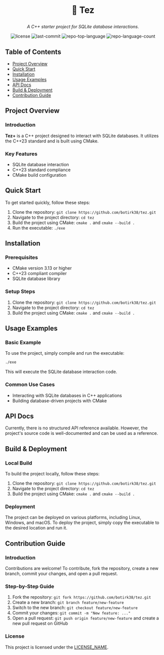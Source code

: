 # <p align="center">🚀 Tez
</p>

<p align="center">
    <em>A C++ starter project for SQLite database interactions.</em>
</p>

<p align="center">
 <img src="https://img.shields.io/github/license/botirk38/tez?style=default&logo=opensourceinitiative&logoColor=white&color=0080ff" alt="license">
 <img src="https://img.shields.io/github/last-commit/botirk38/tez?style=default&logo=git&logoColor=white&color=0080ff" alt="last-commit">
 <img src="https://img.shields.io/github/languages/top/botirk38/tez?style=default&color=0080ff" alt="repo-top-language">
 <img src="https://img.shields.io/github/languages/count/botirk38/tez?style=default&color=0080ff" alt="repo-language-count">
</p>

## Table of Contents
- [Project Overview](#project-overview)
- [Quick Start](#quick-start)
- [Installation](#installation)
- [Usage Examples](#usage-examples)
- [API Docs](#api-docs)
- [Build & Deployment](#build--deployment)
- [Contribution Guide](#contribution-guide)

## Project Overview
### Introduction
**Tez+** is a C++ project designed to interact with SQLite databases. It utilizes the C++23 standard and is built using CMake.

### Key Features
- SQLite database interaction
- C++23 standard compliance
- CMake build configuration

## Quick Start
To get started quickly, follow these steps:
1. Clone the repository: `git clone https://github.com/botirk38/tez.git`
2. Navigate to the project directory: `cd tez`
3. Build the project using CMake: `cmake .` and `cmake --build .`
4. Run the executable: `./exe`

## Installation
### Prerequisites
- CMake version 3.13 or higher
- C++23 compliant compiler
- SQLite database library

### Setup Steps
1. Clone the repository: `git clone https://github.com/botirk38/tez.git`
2. Navigate to the project directory: `cd tez`
3. Build the project using CMake: `cmake .` and `cmake --build .`

## Usage Examples
### Basic Example
To use the project, simply compile and run the executable:
```bash
./exe
```
This will execute the SQLite database interaction code.

### Common Use Cases
- Interacting with SQLite databases in C++ applications
- Building database-driven projects with CMake

## API Docs
Currently, there is no structured API reference available. However, the project's source code is well-documented and can be used as a reference.

## Build & Deployment
### Local Build
To build the project locally, follow these steps:
1. Clone the repository: `git clone https://github.com/botirk38/tez.git`
2. Navigate to the project directory: `cd tez`
3. Build the project using CMake: `cmake .` and `cmake --build .`

### Deployment
The project can be deployed on various platforms, including Linux, Windows, and macOS. To deploy the project, simply copy the executable to the desired location and run it.

## Contribution Guide
### Introduction
Contributions are welcome! To contribute, fork the repository, create a new branch, commit your changes, and open a pull request.

### Step-by-Step Guide
1. Fork the repository: `git fork https://github.com/botirk38/tez.git`
2. Create a new branch: `git branch feature/new-feature`
3. Switch to the new branch: `git checkout feature/new-feature`
4. Commit your changes: `git commit -m "New feature: ..."`
5. Open a pull request: `git push origin feature/new-feature` and create a new pull request on GitHub

### License
This project is licensed under the [LICENSE_NAME](LICENSE_LINK).

